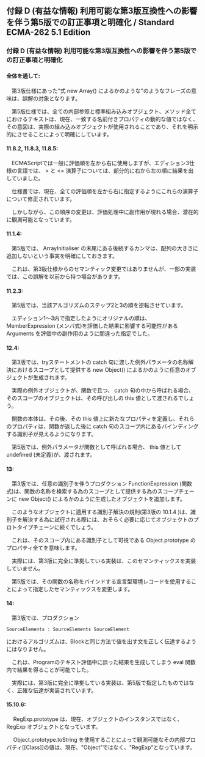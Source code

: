 付録 D (有益な情報) 利用可能な第3版互換性への影響を伴う第5版での訂正事項と明確化 / Standard ECMA-262 5.1 Edition
----------------------------------------------------------------------------------------------------------------

### 付録 D (有益な情報) 利用可能な第3版互換性への影響を伴う第5版での訂正事項と明確化

#### 全体を通して:

　第3版仕様にあった"式 new Array()
によるかのような"のようなフレーズの意味は、誤解の対象となります。

　第5版仕様では、全ての内部参照と標準組み込みオブジェクト、メソッド全てにおけるテキストは、現在、一致する名前付きプロパティの動的な値ではなく、その意図は、実際の組み込みオブジェクトが使用されることであり、それを明示的にさせることによって明確にしています。

#### 11.8.2, 11.8.3, 11.8.5:

　ECMAScriptでは一般に評価順を左から右に使用しますが、エディション3仕様の言語では、
\> と \<= 演算子については、部分的に右から左の順に結果を出していました。

　仕様書では、現在、全ての評価順を左から右に指定するようにこれらの演算子について修正されています。

　しかしながら、この順序の変更は、評価処理中に副作用が現れる場合、潜在的に観測可能となっています。

#### 11.1.4:

　第5版では、 ArrayInitialiser
の末尾にある後続するカンマは、配列の大きさに追加しないという事実を明確にしておきます。

　これは、第3版仕様からのセマンティック変更ではありませんが、一部の実装では、この誤解を以前から持つ場合があります。

#### 11.2.3:

　第5版では、当該アルゴリズムのステップ2と3の順を逆転させています。

　エディション1～3内で指定したようにオリジナルの順は、 MemberExpression
(メンバ式)を評価した結果に影響する可能性がある Arguments
を評価中の副作用のように間違った指定でした。

#### 12.4:

　第3版では、tryステートメントの catch
句に渡した例外パラメータの名称解決におけるスコープとして提供する new
Object() によるかのように任意のオブジェクトが生成されます。

　実際の例外オブジェクトが、関数で且つ、 catch
句の中から呼ばれる場合、そのスコープのオブジェクトは、その呼び出しの
this 値として渡されるでしょう。

　関数の本体は、その後、その this
値上に新たなプロパティを定義し、それらのプロパティは、関数が返した後に
catch
句のスコープ内にあるバインディングする識別子が見えるようになります。

　第5版では、例外パラメータが関数として呼ばれる場合、 this 値として
undefined (未定義)が、渡されます。

#### 13:

　第3版では、任意の識別子を伴うプロダクション FunctionExpression
(関数式)は、関数の名称を検索する為のスコープとして提供する為のスコープチェーンに
new Object() によるかのように生成したオブジェクトを追加します。

　このようなオブジェクトに適用する識別子解決の規則(第3版の 10.1.4
)は、識別子を解決する為に試行される際には、おそらく必要に応じてオブジェクトのプロトタイプチェーンに続くでしょう。

　これは、そのスコープ内にある識別子として可視である Object.prototype
のプロパティ全てを意味します。

　実際には、第3版に完全に準拠している実装は、このセマンティックスを実装していません。

　第5版では、その関数の名称をバインドする宣言型環境レコードを使用することによって指定したセマンティックスを変更します。

#### 14:

　第3版では、プロダクション

    SourceElements : SourceElements SourceElement

におけるアルゴリズムは、Blockと同じ方法で値を出す文を正しく伝達するようにはなりません。

　これは、Programのテキスト評価中に誤った結果を生成してしまう eval
関数内で結果を得ることが可能でした。

　実際には、第3版に完全に準拠している実装は、第5版で指定したものではなく、正確な伝達が実装されています。

#### 15.10.6:

　 RegExp.prototype は、現在、オブジェクトのインスタンスではなく、
RegExp オブジェクトとなっています。

　 Object.prototype.toString
を使用することによって観測可能なその内部プロパティ[[Class]]の値は、現在、"Object"ではなく、"RegExp"となっています。
